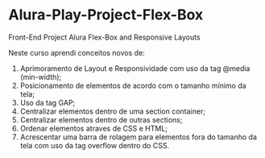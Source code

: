 # Alura-Play-Project-Flex-Box
Front-End Project Alura Flex-Box and Responsive Layouts

Neste curso aprendi conceitos novos de:
  1. Aprimoramento de Layout e Responsividade com uso da tag @media (min-width);
  2. Posicionamento de elementos de acordo com o tamanho mínimo da tela;
  3. Uso da tag GAP;
  4. Centralizar elementos dentro de uma section container;
  5. Centralizar elementos dentro de outras sections;
  6. Ordenar elementos atraves de CSS e HTML;
  7. Acrescentar uma barra de rolagem para elementos fora do tamanho da tela com uso da tag overflow dentro do CSS.
